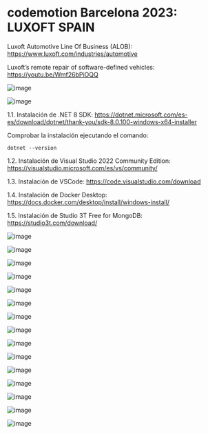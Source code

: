 # codemotion Barcelona 2023: LUXOFT SPAIN

Luxoft Automotive Line Of Business (ALOB): https://www.luxoft.com/industries/automotive

Luxoft’s remote repair of software-defined vehicles: https://youtu.be/Wmf26bPiOQQ

![image](https://github.com/luiscoco/codemotion-Barcelona-2023-public-repo/assets/32194879/0b3f80ff-8ac7-403e-a972-da31ea337fcf)

![image](https://github.com/luiscoco/codemotion-Barcelona-2023-public-repo/assets/32194879/afeaa29f-6f25-44c5-8558-666501c7a73e)

1.1. Instalación de .NET 8 SDK: https://dotnet.microsoft.com/es-es/download/dotnet/thank-you/sdk-8.0.100-windows-x64-installer
       
Comprobar la instalación ejecutando el comando: 

```
dotnet --version
```

1.2. Instalación de Visual Studio 2022 Community Edition: https://visualstudio.microsoft.com/es/vs/community/

1.3. Instalación de VSCode: https://code.visualstudio.com/download

1.4. Instalación de Docker Desktop: https://docs.docker.com/desktop/install/windows-install/

1.5. Instalación de Studio 3T Free for MongoDB: https://studio3t.com/download/

![image](https://github.com/luiscoco/codemotion-Barcelona-2023-public-repo/assets/32194879/7b9119c3-2772-4029-a1d7-935d5692981f)

![image](https://github.com/luiscoco/codemotion-Barcelona-2023-public-repo/assets/32194879/63c0ad4e-745f-4563-bd9f-422c3e9fb240)

![image](https://github.com/luiscoco/codemotion-Barcelona-2023-public-repo/assets/32194879/8f3099a5-9fad-4258-951c-bdba4826f2fa)

![image](https://github.com/luiscoco/codemotion-Barcelona-2023-public-repo/assets/32194879/b1156e4a-848b-4388-a7d0-54a9a617f128)

![image](https://github.com/luiscoco/codemotion-Barcelona-2023-public-repo/assets/32194879/4a229580-fff0-4272-a737-4b2aa767ac77)

![image](https://github.com/luiscoco/codemotion-Barcelona-2023-public-repo/assets/32194879/6b4077dd-8f2d-42d8-af35-bb9cd4337bbb)

![image](https://github.com/luiscoco/codemotion-Barcelona-2023-public-repo/assets/32194879/2ddbefb4-6f60-4433-93db-2254d3d8daf0)

![image](https://github.com/luiscoco/codemotion-Barcelona-2023-public-repo/assets/32194879/86580398-aa81-4bdc-a9dd-7d99c259c39d)

![image](https://github.com/luiscoco/codemotion-Barcelona-2023-public-repo/assets/32194879/c77c2149-f0a5-4ff1-b00d-bbba1ee5b2f7)

![image](https://github.com/luiscoco/codemotion-Barcelona-2023-public-repo/assets/32194879/2ef00d9e-65ee-45da-9c62-44a5a07ca922)

![image](https://github.com/luiscoco/codemotion-Barcelona-2023-public-repo/assets/32194879/224dd076-461b-42a2-bdda-1bc124810edd)

![image](https://github.com/luiscoco/codemotion-Barcelona-2023-public-repo/assets/32194879/762a7c3c-760a-4a81-a57e-ce3c223723a5)

![image](https://github.com/luiscoco/codemotion-Barcelona-2023-public-repo/assets/32194879/6bbf16c6-35eb-4bbf-82cf-5f0d9879e151)

![image](https://github.com/luiscoco/codemotion-Barcelona-2023-public-repo/assets/32194879/e7ce5b72-bda5-42a2-bc86-8de0a8998fd1)

![image](https://github.com/luiscoco/codemotion-Barcelona-2023-public-repo/assets/32194879/e2c0a5d1-952b-4e4f-bbe0-ec8cdc84dca9)



